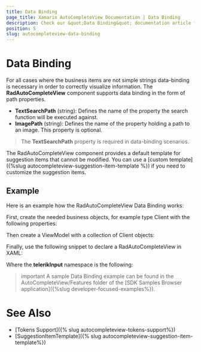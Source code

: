 ```yaml
---
title: Data Binding
page_title: Xamarin AutoCompleteView Documentation | Data Binding
description: Check our &quot;Data Binding&quot; documentation article for Telerik AutoCompleteView for Xamarin control.
position: 5
slug: autocompleteview-data-binding
---
```


# Data Binding

For all cases where the business items are not simple strings data-binding is necessary in order to correctly visualize information. The **RadAutoCompleteView** component supports data binding in the form of path properties.

- **TextSearchPath** (string): Defines the name of the property the search function will be executed against.
- **ImagePath** (string): Defines the name of the property holding a path to an image. This property is optional.

>The **TextSearchPath** property is required in data-binding scenarios.

The RadAutoCompleteView component provides a default template for suggestion items that cannot be modified. You can use a [custom template]({%slug autocompleteview-suggestion-item-template %}) if you need to customize the suggestion items.

## Example

Here is an example how the RadAutoCompleteView Data Binding works:

First, create the needed business objects, for example type Client with the following properties:

<snippet id='autocompleteview-features-businessobject'/>

Then create a ViewModel with a collection of Client objects:

<snippet id='autocompleteview-features-viewmodel'/>

Finally, use the following snippet to declare a RadAutoCompleteView in XAML:

<snippet id='autocompleteview-features-data-binding'/>

Where the **telerikInput** namespace is the following:

<snippet id='xmlns-telerikinput'/>

>important A sample Data Binding example can be found in the AutoCompleteView/Features folder of the [SDK Samples Browser application]({%slug developer-focused-examples%}).

# See Also

- [Tokens Support]({% slug autocompleteview-tokens-support%})
- [SuggestionItemTemplate]({% slug autocompleteview-suggestion-item-template%})